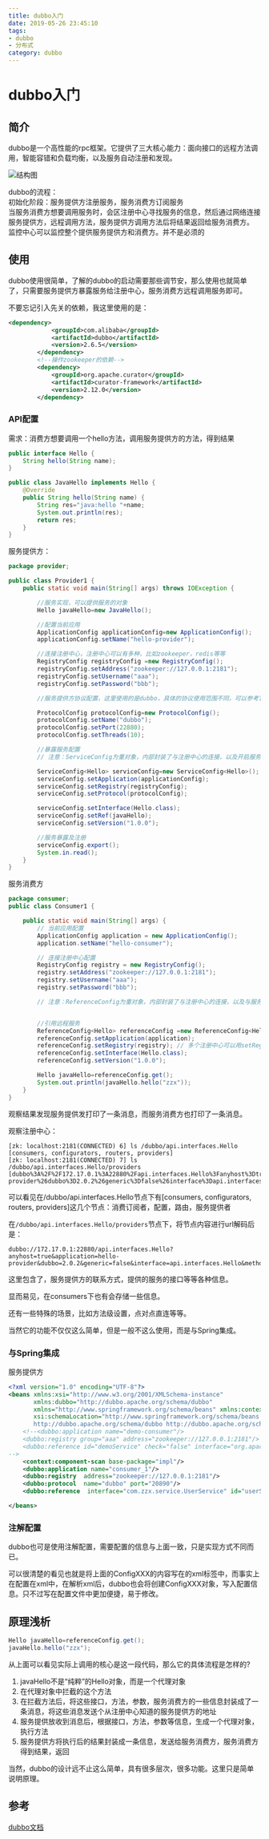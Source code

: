 ```yaml
---
title: dubbo入门
date: 2019-05-26 23:45:10
tags: 
- dubbo
- 分布式
category: dubbo
---
```


# dubbo入门

## 简介
dubbo是一个高性能的rpc框架。它提供了三大核心能力：面向接口的远程方法调用，智能容错和负载均衡，以及服务自动注册和发现。
<!--more-->

![结构图](/dubbo入门/dubbo.png)

dubbo的流程：  
初始化阶段：服务提供方注册服务，服务消费方订阅服务   
当服务消费方想要调用服务时，会区注册中心寻找服务的信息，然后通过网络连接服务提供方，远程调用方法，服务提供方调用方法后将结果返回给服务消费方。    
监控中心可以监控整个提供服务提供方和消费方。并不是必须的    

## 使用

dubbo使用很简单，了解的dubbo的启动需要那些调节安，那么使用也就简单了，只需要服务提供方暴露服务给注册中心，服务消费方远程调用服务即可。

不要忘记引入先关的依赖，我这里使用的是：  

```xml
<dependency>
            <groupId>com.alibaba</groupId>
            <artifactId>dubbo</artifactId>
            <version>2.6.5</version>
        </dependency>
        <!--操作zookeeper的依赖-->
        <dependency>
            <groupId>org.apache.curator</groupId>
            <artifactId>curator-framework</artifactId>
            <version>2.12.0</version>
        </dependency>
```

### API配置

需求：消费方想要调用一个hello方法，调用服务提供方的方法，得到结果   

```java
public interface Hello {
    String hello(String name);
}

public class JavaHello implements Hello {
    @Override
    public String hello(String name) {
        String res="java:hello "+name;
        System.out.println(res);
        return res;
    }
}

```

服务提供方：
```java
package provider;

public class Provider1 {
    public static void main(String[] args) throws IOException {

        //服务实现，可以提供服务的对象
        Hello javaHello=new JavaHello();

        //配置当前应用
        ApplicationConfig applicationConfig=new ApplicationConfig();
        applicationConfig.setName("hello-provider");

        //连接注册中心，注册中心可以有多种，比如zookeeper，redis等等
        RegistryConfig registryConfig =new RegistryConfig();
        registryConfig.setAddress("zookeeper://127.0.0.1:2181");
        registryConfig.setUsername("aaa");
        registryConfig.setPassword("bbb");

        //服务提供方协议配置，这里使用的是dubbo，具体的协议使用范围不同，可以参考官方文档

        ProtocolConfig protocolConfig=new ProtocolConfig();
        protocolConfig.setName("dubbo");
        protocolConfig.setPort(22880);
        protocolConfig.setThreads(10);

        //暴露服务配置
        // 注意：ServiceConfig为重对象，内部封装了与注册中心的连接，以及开启服务端口

        ServiceConfig<Hello> serviceConfig=new ServiceConfig<Hello>();
        serviceConfig.setApplication(applicationConfig);
        serviceConfig.setRegistry(registryConfig);
        serviceConfig.setProtocol(protocolConfig);

        serviceConfig.setInterface(Hello.class);
        serviceConfig.setRef(javaHello);
        serviceConfig.setVersion("1.0.0");

        //服务暴露及注册
        serviceConfig.export();
        System.in.read();
    }
}
```

服务消费方
```java
package consumer;
public class Consumer1 {

    public static void main(String[] args) {
        // 当前应用配置
        ApplicationConfig application = new ApplicationConfig();
        application.setName("hello-consumer");

        // 连接注册中心配置
        RegistryConfig registry = new RegistryConfig();
        registry.setAddress("zookeeper://127.0.0.1:2181");
        registry.setUsername("aaa");
        registry.setPassword("bbb");

        // 注意：ReferenceConfig为重对象，内部封装了与注册中心的连接，以及与服务提供方的连接


        //引用远程服务
        ReferenceConfig<Hello> referenceConfig =new ReferenceConfig<Hello>();
        referenceConfig.setApplication(application);
        referenceConfig.setRegistry(registry); // 多个注册中心可以用setRegistries()
        referenceConfig.setInterface(Hello.class);
        referenceConfig.setVersion("1.0.0");

        Hello javaHello=referenceConfig.get();
        System.out.println(javaHello.hello("zzx"));
    }
}

```

观察结果发现服务提供发打印了一条消息，而服务消费方也打印了一条消息。

观察注册中心：
```
[zk: localhost:2181(CONNECTED) 6] ls /dubbo/api.interfaces.Hello
[consumers, configurators, routers, providers]
[zk: localhost:2181(CONNECTED) 7] ls /dubbo/api.interfaces.Hello/providers
[dubbo%3A%2F%2F172.17.0.1%3A22880%2Fapi.interfaces.Hello%3Fanyhost%3Dtrue%26application%3Dhello-provider%26dubbo%3D2.0.2%26generic%3Dfalse%26interface%3Dapi.interfaces.Hello%26methods%3Dhello%26pid%3D23265%26revision%3D1.0.0%26side%3Dprovider%26threads%3D10%26timestamp%3D1558959362483%26version%3D1.0.0]

```
可以看见在/dubbo/api.interfaces.Hello节点下有[consumers, configurators, routers, providers]这几个节点：消费订阅者，配置，路由，服务提供者 

在`/dubbo/api.interfaces.Hello/providers`节点下，将节点内容进行url解码后是：    
```
dubbo://172.17.0.1:22880/api.interfaces.Hello?anyhost=true&application=hello-provider&dubbo=2.0.2&generic=false&interface=api.interfaces.Hello&methods=hello&pid=23265&revision=1.0.0&side=provider&threads=10&timestamp=1558959362483&version=1.0.0
```

这里包含了，服务提供方的联系方式，提供的服务的接口等等各种信息。

显而易见，在consumers下也有会存储一些信息。

还有一些特殊的场景，比如方法级设置，点对点直连等等。

当然它的功能不仅仅这么简单，但是一般不这么使用，而是与Spring集成。


### 与Spring集成

服务提供方
```xml
<?xml version="1.0" encoding="UTF-8"?>
<beans xmlns:xsi="http://www.w3.org/2001/XMLSchema-instance"
       xmlns:dubbo="http://dubbo.apache.org/schema/dubbo"
       xmlns="http://www.springframework.org/schema/beans" xmlns:context="http://www.springframework.org/schema/context"
       xsi:schemaLocation="http://www.springframework.org/schema/beans http://www.springframework.org/schema/beans/spring-beans.xsd
       http://dubbo.apache.org/schema/dubbo http://dubbo.apache.org/schema/dubbo/dubbo.xsd http://www.springframework.org/schema/context http://www.springframework.org/schema/context/spring-context.xsd">
    <!--<dubbo:application name="demo-consumer"/>
    <dubbo:registry group="aaa" address="zookeeper://127.0.0.1:2181"/>
    <dubbo:reference id="demoService" check="false" interface="org.apache.dubbo.samples.basic.api.DemoService"/>
-->
    <context:component-scan base-package="impl"/>
    <dubbo:application name="consumer_1"/>
    <dubbo:registry  address="zookeeper://127.0.0.1:2181"/>
    <dubbo:protocol  name="dubbo" port="20890"/>
    <dubbo:reference  interface="com.zzx.service.UserService" id="userService"/>

</beans>

```

### 注解配置
dubbo也可是使用注解配置，需要配置的信息与上面一致，只是实现方式不同而已。


可以很清楚的看见也就是将上面的ConfigXXX的内容写在的xml标签中，而事实上在配置在xml中，在解析xml后，dubbo也会将创建ConfigXXX对象，写入配置信息。只不过写在配置文件中更加便捷，易于修改。


## 原理浅析

```java
Hello javaHello=referenceConfig.get();
javaHello.hello("zzx");
```
从上面可以看见实际上调用的核心是这一段代码，那么它的具体流程是怎样的?

1. javaHello不是“纯粹”的Hello对象，而是一个代理对象
2. 在代理对象中拦截的这个方法
3. 在拦截方法后，将这些接口，方法，参数，服务消费方的一些信息封装成了一条消息，将这些消息发送个从注册中心知道的服务提供方的地址
4. 服务提供放收到消息后，根据接口，方法，参数等信息，生成一个代理对象，执行方法
5. 服务提供方将执行后的结果封装成一条信息，发送给服务消费方，服务消费方得到结果，返回

当然，dubbo的设计远不止这么简单，具有很多层次，很多功能。这里只是简单说明原理。


## 参考

[dubbo文档](http://dubbo.apache.org/zh-cn/)